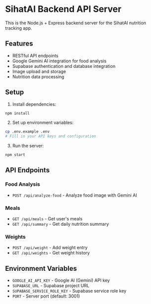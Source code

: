 # SihatAI Backend API Server

This is the Node.js + Express backend server for the SihatAI nutrition tracking app.

## Features

- RESTful API endpoints
- Google Gemini AI integration for food analysis
- Supabase authentication and database integration
- Image upload and storage
- Nutrition data processing

## Setup

1. Install dependencies:
```bash
npm install
```

2. Set up environment variables:
```bash
cp .env.example .env
# Fill in your API keys and configuration
```

3. Run the server:
```bash
npm start
```

## API Endpoints

### Food Analysis
- `POST /api/analyze-food` - Analyze food image with Gemini AI

### Meals
- `GET /api/meals` - Get user's meals
- `GET /api/summary` - Get daily nutrition summary

### Weights
- `POST /api/weight` - Add weight entry
- `GET /api/weights` - Get weight history

## Environment Variables

- `GOOGLE_AI_API_KEY` - Google AI (Gemini) API key
- `SUPABASE_URL` - Supabase project URL
- `SUPABASE_SERVICE_ROLE_KEY` - Supabase service role key
- `PORT` - Server port (default: 3001)